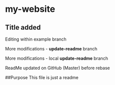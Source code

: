 # my-website
## Title added

Editing within example branch

More modifications - __update-readme__ branch

More modifications - local __update-readme__ branch

ReadMe updated on GitHub (Master) before rebase

##Purpose
This file is just a readme
